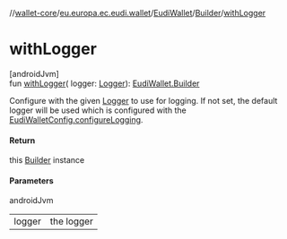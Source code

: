 //[wallet-core](../../../../index.md)/[eu.europa.ec.eudi.wallet](../../index.md)/[EudiWallet](../index.md)/[Builder](index.md)/[withLogger](with-logger.md)

# withLogger

[androidJvm]\
fun [withLogger](with-logger.md)(
logger: [Logger](../../../eu.europa.ec.eudi.wallet.logging/-logger/index.md)): [EudiWallet.Builder](index.md)

Configure with the given [Logger](../../../eu.europa.ec.eudi.wallet.logging/-logger/index.md) to use
for logging. If not set, the default logger will be used which is configured with
the [EudiWalletConfig.configureLogging](../../-eudi-wallet-config/configure-logging.md).

#### Return

this [Builder](index.md) instance

#### Parameters

androidJvm

|        |            |
|--------|------------|
| logger | the logger |
